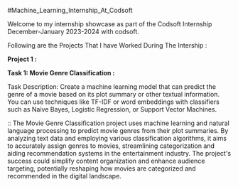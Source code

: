 #Machine_Learning_Internship_At_Codsoft

Welcome to my internship showcase as part of the Codsoft Internship December-January 2023-2024 with codsoft.

Following are the Projects That I have Worked During The Intership :

**Project 1 :**

**Task 1: Movie Genre Classification :**

Task Description: Create a machine learning model that can predict the genre of a movie based on its plot summary or other textual information. You can use techniques like TF-IDF or word embeddings with classifiers such as Naive Bayes, Logistic Regression, or Support Vector Machines.

:: The Movie Genre Classification project uses machine learning and natural language processing to predict movie genres from their plot summaries. By analyzing text data and employing various classification algorithms, it aims to accurately assign genres to movies, streamlining categorization and aiding recommendation systems in the entertainment industry. The project's success could simplify content organization and enhance audience targeting, potentially reshaping how movies are categorized and recommended in the digital landscape.
